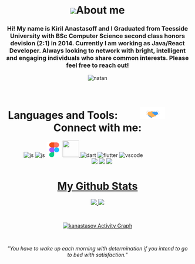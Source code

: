 

<h1 align="center"><img src="https://raw.githubusercontent.com/MartinHeinz/MartinHeinz/master/wave.gif" width="30px">About me</h1>


<h3 align="center">Hi! My name is Kiril Anastasoff and I Graduated from Teesside University with BSc Computer Science second class honors devision (2:1) in 2014. 
Currently I am working as Java/React Developer. Always looking to network with bright, intelligent and engaging individuals who share common interests. Please feel free to reach out! </h3>
<p align="center"> <img src="https://komarev.com/ghpvc/?username=kanastasov&label=Profile%20views&color=0e75b6&style=flat" alt="natan" /> </p>

<br/>

<h1 align="center"> Languages and Tools:&nbsp;&nbsp;&nbsp;&nbsp;&nbsp;&nbsp;&nbsp;&nbsp; <img src="https://github.com/macagua/macagua/blob/master/assets/img/icons/handshake.gif" height="32px" alt="Connect with me" /> &nbsp;&nbsp;&nbsp;&nbsp;&nbsp;&nbsp;&nbsp;&nbsp; Connect with me: </h1>

<div>
  &nbsp;&nbsp;&nbsp;&nbsp;&nbsp;&nbsp;&nbsp;&nbsp;&nbsp;&nbsp;&nbsp;&nbsp;
  <img src="https://cdn.jsdelivr.net/gh/devicons/devicon/icons/java/java-original.svg" alt="js" width="40" height="40" />
 <img src="https://cdn.jsdelivr.net/gh/devicons/devicon/icons/javascript/javascript-original.svg" alt="js" width="40" height="40"/>
<img src="https://raw.githubusercontent.com/devicons/devicon/master/icons/figma/figma-original.svg" alt="javascript" width="40" height="40"/>
<a href="https://git-scm.com/" target="_blank"> <img src="https://img.icons8.com/color/48/000000/git.png" width="45" height="45"/> </a>
<img src="https://cdn.jsdelivr.net/gh/devicons/devicon/icons/dart/dart-original.svg" alt="dart" width="40" height="40"/>
<img src="https://cdn.jsdelivr.net/gh/devicons/devicon/icons/flutter/flutter-original.svg" alt="flutter" width="40" height="40"/>
<img src="https://cdn.jsdelivr.net/gh/devicons/devicon/icons/vscode/vscode-original.svg" alt="vscode" width="40" height="40"/> 
&nbsp;&nbsp;&nbsp;&nbsp;&nbsp;&nbsp;&nbsp;&nbsp;&nbsp;&nbsp;&nbsp;&nbsp;&nbsp;&nbsp;&nbsp;&nbsp;&nbsp;&nbsp;&nbsp;&nbsp;&nbsp;&nbsp;&nbsp;&nbsp;&nbsp;&nbsp;&nbsp;&nbsp;&nbsp;&nbsp;&nbsp;&nbsp;&nbsp;&nbsp;&nbsp;&nbsp;&nbsp;&nbsp;&nbsp;&nbsp;&nbsp;&nbsp;&nbsp;&nbsp;&nbsp;&nbsp;&nbsp;&nbsp;&nbsp;&nbsp;&nbsp;&nbsp;&nbsp;&nbsp;&nbsp;&nbsp;&nbsp;&nbsp;&nbsp;
<a href = "https://www.linkedin.com/in/kanastasov/"><img src="https://img.icons8.com/fluent/48/000000/linkedin.png"/></a>
<a href = "https://www.facebook.com/kiril.anastasoff.77/"><img src="https://img.icons8.com/fluent/48/000000/facebook.png"/></a>
<a href = "https://www.codewars.com/users/kanastasov/"><img src="https://img.shields.io/badge/kanastasov%20-%231DA1F2.svg?&style=for-the-badge&logo=codewars&logoColor=red"/</a>

<br/>

<h1 align="center"> My Github Stats </h1>
  
  <p align="center"><img height="180em" src="https://github-readme-stats.vercel.app/api?username=kanastasov&show_icons=true&theme=dark&include_all_commits=true&count_private=true"/>
  <img height="180em" src="https://github-readme-stats.vercel.app/api/top-langs/?username=kanastasov&layout=compact&langs_count=7&theme=dark"/>
  </p>
  <br/>
  
  <p align="center">
<a href="https://github.com/kanastasov/github-readme-activity-graph"><img alt="kanastasov Activity Graph" src="https://activity-graph.herokuapp.com/graph?username=kanastasov&bg_color=0D1117&color=5BCDEC&line=5BCDEC&point=FFFFFF&hide_border=true" /></a>
</p>
  <br/>
 
 
 
 <p align="center" dir="auto"> <i>"You have to wake up each morning with determination if you intend to go to bed with satisfaction."</i> </p>



